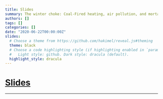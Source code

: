 ```yaml
---
title: Slides
summary: The winter choke: Coal-Fired heating, air pollution, and mortality in China
authors: []
tags: []
categories: []
date: "2020-06-22T00:00:00Z"
slides:
  # Choose a theme from https://github.com/hakimel/reveal.js#theming
  theme: black
  # Choose a code highlighting style (if highlighting enabled in `params.toml`)
  #   Light style: github. Dark style: dracula (default).
  highlight_style: dracula
---
```


# [Slides](https://wylilcarol.github.io/wylilcarol.github.io/Files/Choke.pdf)

---

